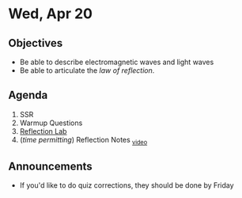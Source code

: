 Wed, Apr 20
=================== 
   
    
Objectives    
------------    
- Be able to describe electromagnetic waves and light waves
- Be able to articulate the *law of reflection*.
  
Agenda      
---------      
1. SSR
2. Warmup Questions
3. [Reflection Lab](https://avon.schoology.com/course/5138386979/materials/gp/5896412728)
4. (*time permitting*) Reflection Notes <sub>[video](https://avon.schoology.com/course/5138386979/materials/gp/5896407065)</sub>

  
Announcements   
-------------    
- If you'd like to do quiz corrections, they should be done by Friday

[s]: https://avon.schoology.com/course/5138386979/materials/gp/5889697939


<!--stackedit_data:
eyJoaXN0b3J5IjpbLTk0NTQ4NjM4MSwxMTE3NDk2MDY0LDg2NT
U2NDkwNiwtMTQwNTc3MTk1MiwtMzE5ODg0NzQ4LDE1MzMyMTI4
ODQsLTIwNzk5MDE3NTEsODA3Nzg0Mzg4LDQyODczMzE1OSwxNz
Q4MDAzNDM3LC0xODk1MjQzMTQyLDEyOTE5MTUwNDIsMTg4MTUz
MjU0NCw4Nzk4MDY0MzcsLTg1NDE3OTAwNCwxNDQ2NjY2OTU4LC
0zMzk1NTYyNDAsLTc3NDg3MTgxNiwtOTc4MTQ3MzQzLC0yMTQw
NzIzNzFdfQ==
-->